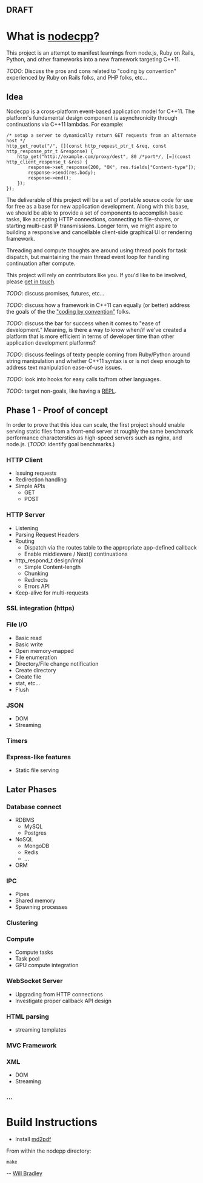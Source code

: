 ## DRAFT

# What is [nodecpp](http://bit.ly/Y3qP1R)?

This project is an attempt to manifest learnings from node.js, Ruby on Rails,
Python, and other frameworks into a new framework targeting C++11.

*TODO*: Discuss the pros and cons related to "coding by convention"
experienced by Ruby on Rails folks, and PHP folks, etc...

## Idea
Nodecpp is a cross-platform event-based application model for C++11. The
platform's fundamental design component is asynchronicity through continuations
via C++11 lambdas. For example:

	/* setup a server to dynamically return GET requests from an alternate host */
	http_get_route("/", [](const http_request_ptr_t &req, const http_response_ptr_t &response) {
		http_get("http://example.com/proxy/dest", 80 /*port*/, [=](const http_client_response_t &res) {
			response->set_response(200, "OK", res.fields["Content-type"]);
			response->send(res.body);
			response->end();
		});
	});

The deliverable of this project will be a set of portable source code for use
for free as a base for new application development.  Along with this base, we
should be able to provide a set of components to accomplish basic tasks, like
accepting HTTP connections, connecting to file-shares, or starting multi-cast
IP transmissions. Longer term, we might aspire to building a responsive and
cancellable client-side graphical UI or rendering framework.

Threading and compute thoughts are around using thread pools for task dispatch,
but maintaining the main thread event loop for handling continuation after compute.

This project will rely on contributors like you. If you'd like to be involved,
please [get in touch](http://bit.ly/wbbradley-github).

*TODO*: discuss promises, futures, etc...

*TODO*: discuss how a framework in C++11 can equally (or better) address the
goals of the the ["coding by
convention"](http://en.wikipedia.org/wiki/Convention_over_configuration) folks.

*TODO*: discuss the bar for success when it comes to "ease of development."
Meaning, is there a way to know when/if we've created a platform that is more
efficient in terms of developer time than other application development
platforms?

*TODO*: discuss feelings of texty people coming from Ruby/Python around string
manipulation and whether C++11 syntax is or is not deep enough to address text
manipulation ease-of-use issues.

*TODO*: look into hooks for easy calls to/from other languages.

*TODO*: target non-goals, like having a [REPL](http://en.wikipedia.org/wiki/Read%E2%80%93eval%E2%80%93print_loop).

## Phase 1 - Proof of concept
In order to prove that this idea can scale, the first project should enable
serving static files from a front-end server at roughly the same benchmark
performance characterstics as high-speed servers such as nginx, and node.js.
(*TODO*: identify goal benchmarks.)

### HTTP Client
* Issuing requests
* Redirection handling
* Simple APIs
	* GET
	* POST

### HTTP Server
* Listening
* Parsing Request Headers
* Routing
	* Dispatch via the routes table to the appropriate app-defined callback
	* Enable middleware / Next() continuations
* http\_respond\_t design/impl
	* Simple Content-length
	* Chunking
	* Redirects
	* Errors API
* Keep-alive for multi-requests

### SSL integration (https)

### File I/O
* Basic read
* Basic write
* Open memory-mapped
* File enumeration
* Directory/File change notification
* Create directory
* Create file
* stat, etc...
* Flush

### JSON
* DOM
* Streaming

### Timers

### Express-like features
* Static file serving


## Later Phases
### Database connect
* RDBMS
	* MySQL
	* Postgres
* NoSQL
	* MongoDB
	* Redis
	* ...
* ORM

### IPC
* Pipes
* Shared memory
* Spawning processes

### Clustering

### Compute
* Compute tasks
* Task pool
* GPU compute integration

### WebSocket Server
* Upgrading from HTTP connections
* Investigate proper callback API design

### HTML parsing
* streaming templates

### MVC Framework

### XML
* DOM
* Streaming


### ...

# Build Instructions

* Install [md2pdf](https://github.com/joequery/md2pdf)

From within the nodepp directory:

`make`

--
[Will Bradley](http://github.com/wbbradley)
